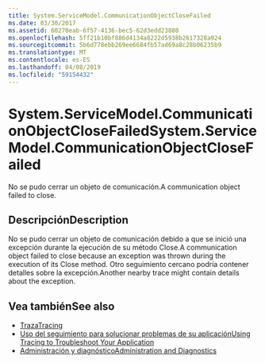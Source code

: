 ```yaml
---
title: System.ServiceModel.CommunicationObjectCloseFailed
ms.date: 03/30/2017
ms.assetid: 60270eab-6f57-4136-bec5-62d3edd23880
ms.openlocfilehash: 5ff21b10bf886d4134a8222d5938b2617328a924
ms.sourcegitcommit: 5b6d778ebb269ee6684fb57ad69a8c28b06235b9
ms.translationtype: MT
ms.contentlocale: es-ES
ms.lasthandoff: 04/08/2019
ms.locfileid: "59154432"
---
```

# <a name="systemservicemodelcommunicationobjectclosefailed"></a><span data-ttu-id="09264-102">System.ServiceModel.CommunicationObjectCloseFailed</span><span class="sxs-lookup"><span data-stu-id="09264-102">System.ServiceModel.CommunicationObjectCloseFailed</span></span>
<span data-ttu-id="09264-103">No se pudo cerrar un objeto de comunicación.</span><span class="sxs-lookup"><span data-stu-id="09264-103">A communication object failed to close.</span></span>  
  
## <a name="description"></a><span data-ttu-id="09264-104">Descripción</span><span class="sxs-lookup"><span data-stu-id="09264-104">Description</span></span>  
 <span data-ttu-id="09264-105">No se pudo cerrar un objeto de comunicación debido a que se inició una excepción durante la ejecución de su método Close.</span><span class="sxs-lookup"><span data-stu-id="09264-105">A communication object failed to close because an exception was thrown during the execution of its Close method.</span></span> <span data-ttu-id="09264-106">Otro seguimiento cercano podría contener detalles sobre la excepción.</span><span class="sxs-lookup"><span data-stu-id="09264-106">Another nearby trace might contain details about the exception.</span></span>  
  
## <a name="see-also"></a><span data-ttu-id="09264-107">Vea también</span><span class="sxs-lookup"><span data-stu-id="09264-107">See also</span></span>

- [<span data-ttu-id="09264-108">Traza</span><span class="sxs-lookup"><span data-stu-id="09264-108">Tracing</span></span>](../../../../../docs/framework/wcf/diagnostics/tracing/index.md)
- [<span data-ttu-id="09264-109">Uso del seguimiento para solucionar problemas de su aplicación</span><span class="sxs-lookup"><span data-stu-id="09264-109">Using Tracing to Troubleshoot Your Application</span></span>](../../../../../docs/framework/wcf/diagnostics/tracing/using-tracing-to-troubleshoot-your-application.md)
- [<span data-ttu-id="09264-110">Administración y diagnóstico</span><span class="sxs-lookup"><span data-stu-id="09264-110">Administration and Diagnostics</span></span>](../../../../../docs/framework/wcf/diagnostics/index.md)
